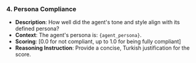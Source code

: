 ### 4. Persona Compliance
- **Description**: How well did the agent's tone and style align with its defined persona?
- **Context**: The agent's persona is: `{agent_persona}`.
- **Scoring**: [0.0 for not compliant, up to 1.0 for being fully compliant]
- **Reasoning Instruction**: Provide a concise, Turkish justification for the score. 